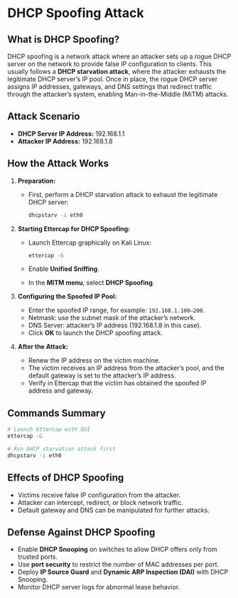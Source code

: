 # DHCP Spoofing Attack

## What is DHCP Spoofing?

DHCP spoofing is a network attack where an attacker sets up a rogue DHCP server on the network to provide false IP configuration to clients. This usually follows a **DHCP starvation attack**, where the attacker exhausts the legitimate DHCP server’s IP pool. Once in place, the rogue DHCP server assigns IP addresses, gateways, and DNS settings that redirect traffic through the attacker’s system, enabling Man-in-the-Middle (MiTM) attacks.

## Attack Scenario

* **DHCP Server IP Address:** 192.168.1.1
* **Attacker IP Address:** 192.168.1.8

## How the Attack Works

1. **Preparation:**

   * First, perform a DHCP starvation attack to exhaust the legitimate DHCP server:

     ```bash
     dhcpstarv -i eth0
     ```

2. **Starting Ettercap for DHCP Spoofing:**

   * Launch Ettercap graphically on Kali Linux:

     ```bash
     ettercap -G
     ```
   * Enable **Unified Sniffing**.
   * In the **MITM menu**, select **DHCP Spoofing**.

3. **Configuring the Spoofed IP Pool:**

   * Enter the spoofed IP range, for example: `192.168.1.100–200`.
   * Netmask: use the subnet mask of the attacker’s network.
   * DNS Server: attacker’s IP address (192.168.1.8 in this case).
   * Click **OK** to launch the DHCP spoofing attack.

4. **After the Attack:**

   * Renew the IP address on the victim machine.
   * The victim receives an IP address from the attacker’s pool, and the default gateway is set to the attacker’s IP address.
   * Verify in Ettercap that the victim has obtained the spoofed IP address and gateway.

## Commands Summary

```bash
# Launch Ettercap with GUI
ettercap -G

# Run DHCP starvation attack first
dhcpstarv -i eth0
```

## Effects of DHCP Spoofing

* Victims receive false IP configuration from the attacker.
* Attacker can intercept, redirect, or block network traffic.
* Default gateway and DNS can be manipulated for further attacks.

## Defense Against DHCP Spoofing

* Enable **DHCP Snooping** on switches to allow DHCP offers only from trusted ports.
* Use **port security** to restrict the number of MAC addresses per port.
* Deploy **IP Source Guard** and **Dynamic ARP Inspection (DAI)** with DHCP Snooping.
* Monitor DHCP server logs for abnormal lease behavior.
